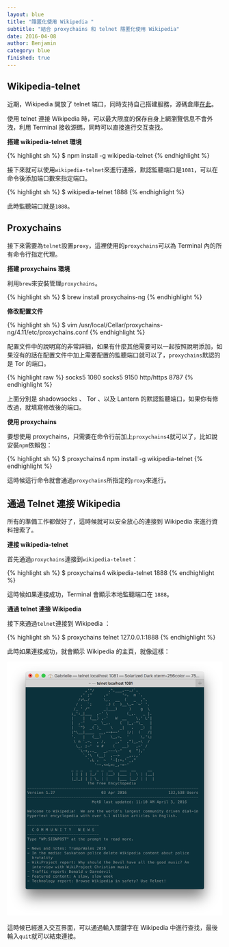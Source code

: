 ```yaml
---
layout: blue
title: "隱匿化使用 Wikipedia "
subtitle: "結合 proxychains 和 telnet 隱匿化使用 Wikipedia"
date: 2016-04-08
author: Benjamin
category: blue
finished: true
---
```


## Wikipedia-telnet

近期，Wikipedia 開放了 telnet 端口，同時支持自己搭建服務，源碼倉庫[在此](https://github.com/)。

使用 telnet 連接 Wikipedia 時，可以最大限度的保存自身上網瀏覽信息不會外洩，利用 Terminal 接收源碼，同時可以直接進行交互查找。

**搭建 wikipedia-telnet 環境**

{% highlight sh %}
$ npm install -g wikipedia-telnet
{% endhighlight %}

接下來就可以使用`wikipedia-telnet`來進行連接，默認監聽端口是`1081`，可以在命令後添加端口數來指定端口。

{% highlight sh %}
$ wikipedia-telnet 1888
{% endhighlight %}

此時監聽端口就是`1888`。

## Proxychains

接下來需要為`telnet`設置`proxy`，這裡使用的`proxychains`可以為 Terminal 內的所有命令行指定代理。

**搭建 proxychains 環境**

利用`brew`來安裝管理`proxychains`。

{% highlight sh %}
$ brew install proxychains-ng
{% endhighlight %}

**修改配置文件**

{% highlight sh %}
$ vim /usr/local/Cellar/proxychains-ng/4.11/etc/proxychains.conf
{% endhighlight %}

配置文件中的說明寫的非常詳細，如果有什麼其他需要可以一起按照說明添加，如果沒有的話在配置文件中加上需要配置的監聽端口就可以了，`proxychains`默認的是 Tor 的端口。

{% highlight raw %}
socks5 1080
socks5 9150
http/https 8787
{% endhighlight %}

上面分別是 shadowsocks 、 Tor 、以及 Lantern 的默認監聽端口，如果你有修改過，就填寫修改後的端口。

**使用 proxychains**

要想使用 proxychains，只需要在命令行前加上`proxychains4`就可以了，比如說安裝`npm`依賴包：

{% highlight sh %}
$ proxychains4 npm install -g wikipedia-telnet
{% endhighlight %}

這時候這行命令就會通過`proxychains`所指定的`proxy`來進行。

## 通過 Telnet 連接 Wikipedia

所有的準備工作都做好了，這時候就可以安全放心的連接到 Wikipedia 來進行資料搜索了。

**連接 wikipedia-telnet**

首先通過`proxychains`連接到`wikipedia-telnet`：

{% highlight sh %}
$ proxychains4 wikipedia-telnet 1888
{% endhighlight %}

這時候如果連接成功，Terminal 會顯示本地監聽端口在 `1888`。

**通過 telnet 連接 Wikipedia**

接下來通過`telnet`連接到 Wikipedia ：

{% highlight sh %}
$ proxychains telnet 127.0.0.1:1888
{% endhighlight %}

此時如果連接成功，就會顯示 Wikipedia 的主頁，就像這樣：

![wiki-telnet](/img/blog/wiki-telnet.png)

這時候已經進入交互界面，可以通過輸入關鍵字在 Wikipedia 中進行查找，最後輸入`quit`就可以結束連接。



